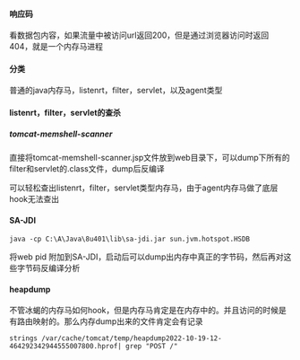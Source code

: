 #### 响应码

看数据包内容，如果流量中被访问url返回200，但是通过浏览器访问时返回404，就是一个内存马进程

#### 分类

普通的java内存马，listenrt，filter，servlet，以及agent类型

#### listenrt，filter，servlet的查杀

##### tomcat-memshell-scanner

直接将tomcat-memshell-scanner.jsp文件放到web目录下，可以dump下所有的filter和servlet的.class文件，dump后反编译

可以轻松查出listenrt，filter，servlet类型内存马，由于agent内存马做了底层hook无法查出

#### SA-JDI

`java -cp ‪C:\A\Java\8u401\lib\sa-jdi.jar sun.jvm.hotspot.HSDB`

将web pid 附加到SA-JDI，启动后可以dump出内存中真正的字节码，然后再对这些字节码反编译分析

#### heapdump

不管冰蝎的内存马如何hook，但是内存马肯定是在内存中的。并且访问的时候是有路由映射的。那么内存dump出来的文件肯定会有记录

`strings /var/cache/tomcat/temp/heapdump2022-10-19-12-464292342944555007800.hprof| grep "POST /"`
